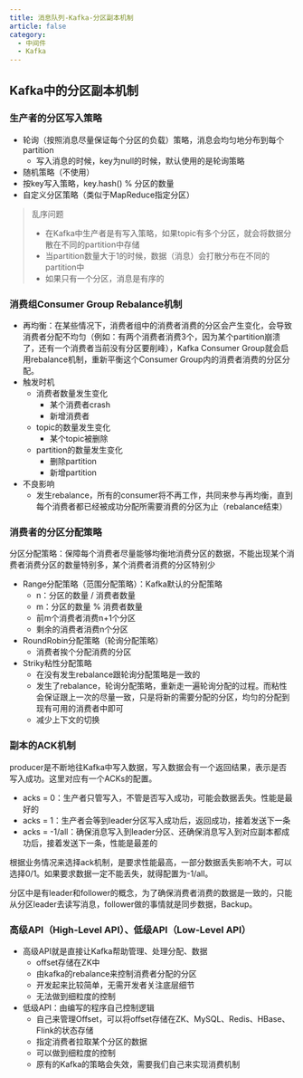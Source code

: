 ```yaml
---
title: 消息队列-Kafka-分区副本机制
article: false
category:
  - 中间件
  - Kafka
---
```

## Kafka中的分区副本机制

### 生产者的分区写入策略

* 轮询（按照消息尽量保证每个分区的负载）策略，消息会均匀地分布到每个partition
	* 写入消息的时候，key为null的时候，默认使用的是轮询策略
* 随机策略（不使用）
* 按key写入策略，key.hash() % 分区的数量
* 自定义分区策略（类似于MapReduce指定分区）



> 乱序问题
>
> * 在Kafka中生产者是有写入策略，如果topic有多个分区，就会将数据分散在不同的partition中存储
> * 当partition数量大于1的时候，数据（消息）会打散分布在不同的partition中
> * 如果只有一个分区，消息是有序的

### 消费组Consumer Group Rebalance机制

* 再均衡：在某些情况下，消费者组中的消费者消费的分区会产生变化，会导致消费者分配不均匀（例如：有两个消费者消费3个，因为某个partition崩溃了，还有一个消费者当前没有分区要削峰），Kafka Consumer Group就会启用rebalance机制，重新平衡这个Consumer Group内的消费者消费的分区分配。
* 触发时机
	* 消费者数量发生变化
		* 某个消费者crash
		* 新增消费者
	* topic的数量发生变化
		* 某个topic被删除
	* partition的数量发生变化
		* 删除partition
		* 新增partition
* 不良影响
	* 发生rebalance，所有的consumer将不再工作，共同来参与再均衡，直到每个消费者都已经被成功分配所需要消费的分区为止（rebalance结束）

### 消费者的分区分配策略

分区分配策略：保障每个消费者尽量能够均衡地消费分区的数据，不能出现某个消费者消费分区的数量特别多，某个消费者消费的分区特别少

* Range分配策略（范围分配策略）：Kafka默认的分配策略
	* n：分区的数量 / 消费者数量
	* m：分区的数量 % 消费者数量
	* 前m个消费者消费n+1个分区
	* 剩余的消费者消费n个分区
* RoundRobin分配策略（轮询分配策略）
	* 消费者挨个分配消费的分区
* Striky粘性分配策略
	* 在没有发生rebalance跟轮询分配策略是一致的
	* 发生了rebalance，轮询分配策略，重新走一遍轮询分配的过程。而粘性会保证跟上一次的尽量一致，只是将新的需要分配的分区，均匀的分配到现有可用的消费者中即可
	* 减少上下文的切换

### 副本的ACK机制

producer是不断地往Kafka中写入数据，写入数据会有一个返回结果，表示是否写入成功。这里对应有一个ACKs的配置。

* acks = 0：生产者只管写入，不管是否写入成功，可能会数据丢失。性能是最好的
* acks = 1：生产者会等到leader分区写入成功后，返回成功，接着发送下一条
* acks = -1/all：确保消息写入到leader分区、还确保消息写入到对应副本都成功后，接着发送下一条，性能是最差的

根据业务情况来选择ack机制，是要求性能最高，一部分数据丢失影响不大，可以选择0/1。如果要求数据一定不能丢失，就得配置为-1/all。

分区中是有leader和follower的概念，为了确保消费者消费的数据是一致的，只能从分区leader去读写消息，follower做的事情就是同步数据，Backup。

### 高级API（High-Level API）、低级API（Low-Level API）

* 高级API就是直接让Kafka帮助管理、处理分配、数据
	* offset存储在ZK中
	* 由kafka的rebalance来控制消费者分配的分区
	* 开发起来比较简单，无需开发者关注底层细节
	* 无法做到细粒度的控制
* 低级API：由编写的程序自己控制逻辑
	* 自己来管理Offset，可以将offset存储在ZK、MySQL、Redis、HBase、Flink的状态存储
	* 指定消费者拉取某个分区的数据
	* 可以做到细粒度的控制
	* 原有的Kafka的策略会失效，需要我们自己来实现消费机制
